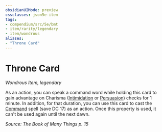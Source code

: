 ```yaml
---
obsidianUIMode: preview
cssclasses: json5e-item
tags:
- compendium/src/5e/bmt
- item/rarity/legendary
- item/wondrous
aliases: 
- "Throne Card"
---
```

# Throne Card
*Wondrous Item, legendary*  


As an action, you can speak a command word while holding this card to gain advantage on Charisma ([Intimidation](/Systems/5e/rules/skills.md#Intimidation) or [Persuasion](/Systems/5e/rules/skills.md#Persuasion)) checks for 1 minute. In addition, for that duration, you can use this card to cast the [Command](/Systems/5e/spells/command.md) spell (save DC 17) as an action. Once this property is used, it can't be used again until the next dawn.

*Source: The Book of Many Things p. 15*